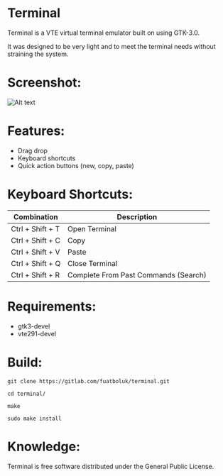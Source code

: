 # Terminal

  Terminal is a VTE virtual terminal emulator built on using GTK-3.0.

  It was designed to be very light and to meet the terminal needs without straining the system.

# Screenshot:
  
  ![Alt text](https://gitlab.com/fuxproject/terminal/raw/master/terminal.png "Terminal Screenshot")

# Features:

  * Drag drop
  * Keyboard shortcuts
  * Quick action buttons (new, copy, paste)

# Keyboard Shortcuts:

  |  Combination      | Description                          |
  |  ---              | ---                                  |
  |  Ctrl + Shift + T | Open Terminal                        |
  |  Ctrl + Shift + C | Copy                                 |
  |  Ctrl + Shift + V | Paste                                |
  |  Ctrl + Shift + Q | Close Terminal                       |
  |  Ctrl + Shift + R | Complete From Past Commands (Search) |
  
# Requirements:  

  * gtk3-devel
  * vte291-devel

# Build:

  `git clone https://gitlab.com/fuatboluk/terminal.git`
  
  `cd terminal/`
  
  `make`
  
  `sudo make install`

# Knowledge:

  Terminal is free software distributed under the General Public License.
